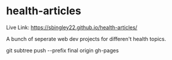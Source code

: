 # health-articles

Live Link:
https://sbingley22.github.io/health-articles/


A bunch of seperate web dev projects for differen't health topics.

git subtree push --prefix final origin gh-pages